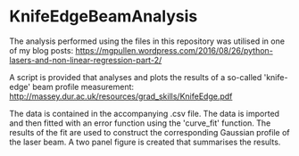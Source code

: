 # KnifeEdgeBeamAnalysis
The analysis performed using the files in this repository was utilised in one of my blog posts: https://mgpullen.wordpress.com/2016/08/26/python-lasers-and-non-linear-regression-part-2/

A script is provided that analyses and plots the results of a so-called 'knife-edge' beam profile measurement:
http://massey.dur.ac.uk/resources/grad_skills/KnifeEdge.pdf

The data is contained in the accompanying .csv file. The data is imported and then fitted with an error function using the 'curve_fit' function. The results of the fit are used to construct the corresponding Gaussian profile of the laser beam. A two panel figure is created that summarises the results.

